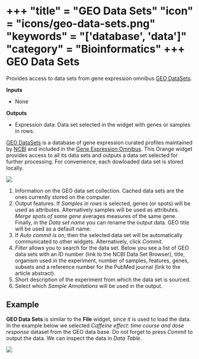 +++
"title" = "GEO Data Sets"
"icon" = "icons/geo-data-sets.png"
"keywords" = "['database', 'data']"
"category" = "Bioinformatics"
+++
GEO Data Sets
=============

Provides access to data sets from gene expression omnibus [GEO
DataSets](http://www.ncbi.nlm.nih.gov/gds).

**Inputs**
- None

**Outputs**
- Expression data: Data set selected in the widget with genes or samples in rows.


[GEO DataSets](http://www.ncbi.nlm.nih.gov/gds) is a database of gene
expression curated profiles maintained by
[NCBI](http://www.ncbi.nlm.nih.gov/) and included in the [Gene
Expression Omnibus](http://www.ncbi.nlm.nih.gov/geo/info/datasets.html).
This Orange widget provides access to all its data sets and outputs a
data set selected for further processing. For convenience, each
dowloaded data set is stored locally.

![](images/geo_data_sets/GEO-Data-Sets-stamped.png)

1.  Information on the GEO data set collection. Cached data sets are the
    ones currently stored on the computer.
2.  Output features. If *Samples in rows* is selected, genes (or spots)
    will be used as attributes. Alternatively samples will be used as
    attributes. *Merge spots of same gene* averages measures of the same
    gene. Finally, in the *Data set name* you can rename the output
    data. GEO title will be used as a default name.
3.  If *Auto commit is on*, then the selected data set will be
    automatically communicated to other widgets. Alternatively, click
    *Commit*.
4.  *Filter* allows you to search for the data set. Below you see a list
    of GEO data sets with an ID number (link to the NCBI Data Set
    Browser), title, organism used in the experiment, number of samples,
    features, genes, subsets and a reference number for the PubMed
    journal (link to the article abstract).
5.  Short description of the experiment from which the data set is
    sourced.
6.  Select which *Sample Annotations* will be used in the output.

Example
-------

**GEO Data Sets** is similar to the **File** widget, since it is used to load the data. In the example below we selected *Caffeine effect: time course and dose response* dataset from the GEO data base. Do not forget to press *Commit* to output the data. We can inspect the data in *Data Table*.

![](images/geo_data_sets/GEO-Data-Sets-Example.png)
